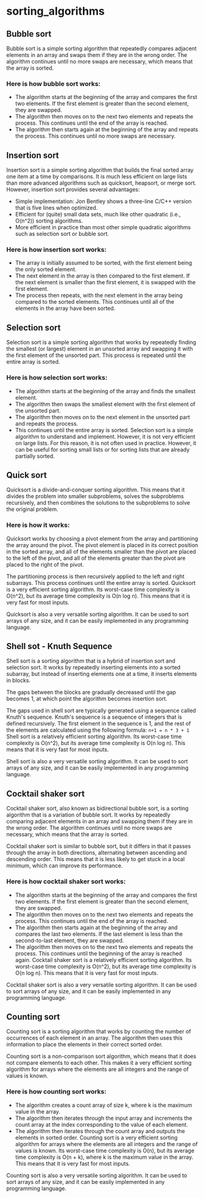 # sorting_algorithms
## Bubble sort
Bubble sort is a simple sorting algorithm that repeatedly compares adjacent elements in an array and swaps them if they are in the wrong order. The algorithm continues until no more swaps are necessary, which means that the array is sorted.
### Here is how bubble sort works:
- The algorithm starts at the beginning of the array and compares the first two elements. If the first element is greater than the second element, they are swapped.
- The algorithm then moves on to the next two elements and repeats the process. This continues until the end of the array is reached.
- The algorithm then starts again at the beginning of the array and repeats the process. This continues until no more swaps are necessary.
## Insertion sort
Insertion sort is a simple sorting algorithm that builds the final sorted array one item at a time by comparisons. It is much less efficient on large lists than more advanced algorithms such as quicksort, heapsort, or merge sort. However, insertion sort provides several advantages:
- Simple implementation: Jon Bentley shows a three-line C/C++ version that is five lines when optimized.
- Efficient for (quite) small data sets, much like other quadratic (i.e., O(n^2)) sorting algorithms.
- More efficient in practice than most other simple quadratic algorithms such as selection sort or bubble sort.
### Here is how insertion sort works:
- The array is initially assumed to be sorted, with the first element being the only sorted element.
- The next element in the array is then compared to the first element. If the next element is smaller than the first element, it is swapped with the first element.
- The process then repeats, with the next element in the array being compared to the sorted elements. This continues until all of the elements in the array have been sorted.
## Selection sort
Selection sort is a simple sorting algorithm that works by repeatedly finding the smallest (or largest) element in an unsorted array and swapping it with the first element of the unsorted part. This process is repeated until the entire array is sorted.
### Here is how selection sort works:
- The algorithm starts at the beginning of the array and finds the smallest element.
- The algorithm then swaps the smallest element with the first element of the unsorted part.
- The algorithm then moves on to the next element in the unsorted part and repeats the process.
- This continues until the entire array is sorted.
Selection sort is a simple algorithm to understand and implement. However, it is not very efficient on large lists. For this reason, it is not often used in practice. However, it can be useful for sorting small lists or for sorting lists that are already partially sorted.
## Quick sort
Quicksort is a divide-and-conquer sorting algorithm. This means that it divides the problem into smaller subproblems, solves the subproblems recursively, and then combines the solutions to the subproblems to solve the original problem.
### Here is how it works:
Quicksort works by choosing a pivot element from the array and partitioning the array around the pivot. The pivot element is placed in its correct position in the sorted array, and all of the elements smaller than the pivot are placed to the left of the pivot, and all of the elements greater than the pivot are placed to the right of the pivot.

The partitioning process is then recursively applied to the left and right subarrays. This process continues until the entire array is sorted.
Quicksort is a very efficient sorting algorithm. Its worst-case time complexity is O(n^2), but its average time complexity is O(n log n). This means that it is very fast for most inputs.

Quicksort is also a very versatile sorting algorithm. It can be used to sort arrays of any size, and it can be easily implemented in any programming language.
## Shell sot - Knuth Sequence
Shell sort is a sorting algorithm that is a hybrid of insertion sort and selection sort. It works by repeatedly inserting elements into a sorted subarray, but instead of inserting elements one at a time, it inserts elements in blocks.

The gaps between the blocks are gradually decreased until the gap becomes 1, at which point the algorithm becomes insertion sort.

The gaps used in shell sort are typically generated using a sequence called Knuth's sequence. Knuth's sequence is a sequence of integers that is defined recursively. The first element in the sequence is 1, and the rest of the elements are calculated using the following formula:
`n+1 = n * 3 + 1`
Shell sort is a relatively efficient sorting algorithm. Its worst-case time complexity is O(n^2), but its average time complexity is O(n log n). This means that it is very fast for most inputs.

Shell sort is also a very versatile sorting algorithm. It can be used to sort arrays of any size, and it can be easily implemented in any programming language.
## Cocktail shaker sort
Cocktail shaker sort, also known as bidirectional bubble sort, is a sorting algorithm that is a variation of bubble sort. It works by repeatedly comparing adjacent elements in an array and swapping them if they are in the wrong order. The algorithm continues until no more swaps are necessary, which means that the array is sorted.

Cocktail shaker sort is similar to bubble sort, but it differs in that it passes through the array in both directions, alternating between ascending and descending order. This means that it is less likely to get stuck in a local minimum, which can improve its performance.

### Here is how cocktail shaker sort works:

- The algorithm starts at the beginning of the array and compares the first two elements. If the first element is greater than the second element, they are swapped.
- The algorithm then moves on to the next two elements and repeats the process. This continues until the end of the array is reached.
- The algorithm then starts again at the beginning of the array and compares the last two elements. If the last element is less than the second-to-last element, they are swapped.
- The algorithm then moves on to the next two elements and repeats the process. This continues until the beginning of the array is reached again.
Cocktail shaker sort is a relatively efficient sorting algorithm. Its worst-case time complexity is O(n^2), but its average time complexity is O(n log n). This means that it is very fast for most inputs.

Cocktail shaker sort is also a very versatile sorting algorithm. It can be used to sort arrays of any size, and it can be easily implemented in any programming language.
## Counting sort
Counting sort is a sorting algorithm that works by counting the number of occurrences of each element in an array. The algorithm then uses this information to place the elements in their correct sorted order.

Counting sort is a non-comparison sort algorithm, which means that it does not compare elements to each other. This makes it a very efficient sorting algorithm for arrays where the elements are all integers and the range of values is known.

### Here is how counting sort works:

- The algorithm creates a count array of size k, where k is the maximum value in the array.
- The algorithm then iterates through the input array and increments the count array at the index corresponding to the value of each element.
- The algorithm then iterates through the count array and outputs the elements in sorted order.
Counting sort is a very efficient sorting algorithm for arrays where the elements are all integers and the range of values is known. Its worst-case time complexity is O(n), but its average time complexity is O(n + k), where k is the maximum value in the array. This means that it is very fast for most inputs.

Counting sort is also a very versatile sorting algorithm. It can be used to sort arrays of any size, and it can be easily implemented in any programming language.
